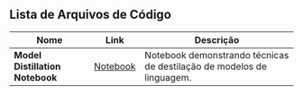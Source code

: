 ## Lista de Arquivos de Código

| Nome | Link | Descrição |
|------|------|-----------|
| **Model Distillation Notebook** | [Notebook](https://github.com/ALucek/LLM-distillation-guide/blob/main/model_distillation.ipynb) | Notebook demonstrando técnicas de destilação de modelos de linguagem. |


